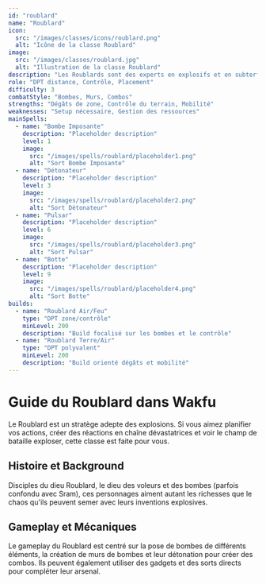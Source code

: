 ```yaml
---
id: "roublard"
name: "Roublard"
icon:
  src: "/images/classes/icons/roublard.png"
  alt: "Icône de la classe Roublard"
image:
  src: "/images/classes/roublard.jpg"
  alt: "Illustration de la classe Roublard"
description: "Les Roublards sont des experts en explosifs et en subterfuges. Ils posent des bombes, créent des murs et des combos dévastateurs pour contrôler le terrain et anéantir leurs ennemis."
role: "DPT distance, Contrôle, Placement"
difficulty: 3
combatStyle: "Bombes, Murs, Combos"
strengths: "Dégâts de zone, Contrôle du terrain, Mobilité"
weaknesses: "Setup nécessaire, Gestion des ressources"
mainSpells:
  - name: "Bombe Imposante"
    description: "Placeholder description"
    level: 1
    image:
      src: "/images/spells/roublard/placeholder1.png"
      alt: "Sort Bombe Imposante"
  - name: "Détonateur"
    description: "Placeholder description"
    level: 3
    image:
      src: "/images/spells/roublard/placeholder2.png"
      alt: "Sort Détonateur"
  - name: "Pulsar"
    description: "Placeholder description"
    level: 6
    image:
      src: "/images/spells/roublard/placeholder3.png"
      alt: "Sort Pulsar"
  - name: "Botte"
    description: "Placeholder description"
    level: 9
    image:
      src: "/images/spells/roublard/placeholder4.png"
      alt: "Sort Botte"
builds:
  - name: "Roublard Air/Feu"
    type: "DPT zone/contrôle"
    minLevel: 200
    description: "Build focalisé sur les bombes et le contrôle"
  - name: "Roublard Terre/Air"
    type: "DPT polyvalent"
    minLevel: 200
    description: "Build orienté dégâts et mobilité"
---
```


# Guide du Roublard dans Wakfu

Le Roublard est un stratège adepte des explosions. Si vous aimez planifier vos actions, créer des réactions en chaîne dévastatrices et voir le champ de bataille exploser, cette classe est faite pour vous.

## Histoire et Background

Disciples du dieu Roublard, le dieu des voleurs et des bombes (parfois confondu avec Sram), ces personnages aiment autant les richesses que le chaos qu'ils peuvent semer avec leurs inventions explosives.

## Gameplay et Mécaniques

Le gameplay du Roublard est centré sur la pose de bombes de différents éléments, la création de murs de bombes et leur détonation pour créer des combos. Ils peuvent également utiliser des gadgets et des sorts directs pour compléter leur arsenal. 